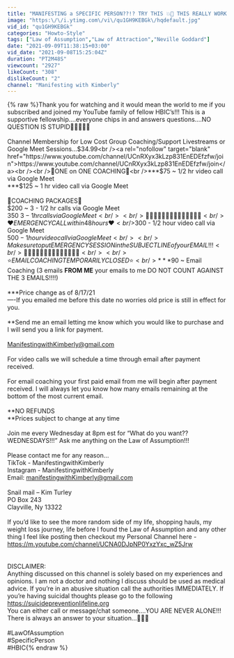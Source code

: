 ```yaml
---
title: "MANIFESTING a SPECIFIC PERSON??!? TRY THIS 💥🤯 THIS REALLY WORKS!!!"
image: "https:\/\/i.ytimg.com\/vi\/qu1GH9KEBGk\/hqdefault.jpg"
vid_id: "qu1GH9KEBGk"
categories: "Howto-Style"
tags: ["Law of Assumption","Law of Attraction","Neville Goddard"]
date: "2021-09-09T11:38:15+03:00"
vid_date: "2021-09-08T15:25:04Z"
duration: "PT2M48S"
viewcount: "2927"
likeCount: "308"
dislikeCount: "2"
channel: "Manifesting with Kimberly"
---
```

{% raw %}Thank you for watching and it would mean the world to me if you subscribed and joined my YouTube family of fellow HBIC’s!!! This is a supportive fellowship....everyone chips in and answers questions....NO QUESTION IS STUPID💜💜💜😘😘<br /><br />Channel Membership for Low Cost Group Coaching/Support Livestreams or Google Meet Sessions...$34.99<br /><a rel="nofollow" target="blank" href="https://www.youtube.com/channel/UCnRXyx3kLzp831EnEDEfzfw/join">https://www.youtube.com/channel/UCnRXyx3kLzp831EnEDEfzfw/join</a><br /><br />💜ONE on ONE COACHING💜<br />***$75 ~ 1/2 hr video call via Google Meet<br />***$125 ~ 1 hr video call via Google Meet<br /><br />💙COACHING PACKAGES💙<br />   $200 ~ 3 - 1/2 hr calls via Google Meet <br />   $350 ~ 3 - 1 hr calls via Google Meet <br /><br />🚨🚨 🚨🚨🚨🚨🚨🚨🚨🚨🚨🚨🚨🚨<br />❤️EMERGENCY CALL within 48 hours❤️<br />$300 - 1/2 hour video call via Google Meet <br />$500 - 1 hour video call via Google Meet <br /><br />Make sure to put EMERGENCY SESSION in the SUBJECT LINE of your EMAIL!!!<br />🚨🚨🚨🚨🚨🚨🚨🚨🚨🚨🚨🚨🚨🚨<br /><br />⭐️EMAIL COACHING TEMPORARILY CLOSED⭐️<br />***$90 ~ Email Coaching (3 emails **FROM ME** your emails to me DO NOT COUNT AGAINST THE 3 EMAILS!!!!)<br /><br />***Price change as of 8/17/21  <br />—-If you emailed me before this date no worries old price is still in effect for you. <br /><br />**Send me an email letting me know which you would like to purchase and I will send you a link for payment. <br /><br />ManifestingwithKimberly@gmail.com<br /><br />For video calls we will schedule a time through email after payment received. <br /><br />For email coaching your first paid email from me will begin after payment received. I will always let you know how many emails remaining at the bottom of the most current email. <br /><br />**NO REFUNDS <br />**Prices subject to change at any time <br /><br />Join me every Wednesday at 8pm est for “What do you want?? WEDNESDAYS!!!” Ask me anything on the Law of Assumption!!!<br /><br />Please contact me for any reason... <br />TikTok - ManifestingwithKimberly<br />Instagram - ManifestingwithKimberly<br />Email: manifestingwithKimberly@gmail.com<br /><br />Snail mail – Kim Turley <br />                    PO Box 243<br />                    Clayville, Ny 13322<br /><br />If you’d like to see the more random side of my life, shopping hauls, my weight loss journey, life before I found the Law of Assumption and any other thing I feel like posting then checkout my Personal Channel here - <br /><a rel="nofollow" target="blank" href="https://m.youtube.com/channel/UCNA0DJpNP0YxzYxc_wZ5Jrw">https://m.youtube.com/channel/UCNA0DJpNP0YxzYxc_wZ5Jrw</a><br /><br /><br />DISCLAIMER:<br />Anything discussed on this channel is solely based on my experiences and opinions. I am not a doctor and nothing I discuss should be used as medical advice. If you’re in an abusive situation call the authorities IMMEDIATELY. If you’re having suicidal thoughts please go to the following <a rel="nofollow" target="blank" href="https://suicidepreventionlifeline.org">https://suicidepreventionlifeline.org</a><br />You can either call or message/chat someone….YOU ARE NEVER ALONE!!!  There is always an answer to your situation…💜💜💜<br /><br />#LawOfAssumption<br />#SpecificPerson<br />#HBIC{% endraw %}
